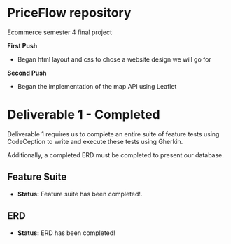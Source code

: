 # PriceFlow repository 
Ecommerce semester 4 final project

**First Push**
- Began html layout and css to chose a website design we will go for

**Second Push**
- Began the implementation of the map API using Leaflet

# Deliverable 1 - **Completed**
Deliverable 1 requires us to complete an entire suite of feature tests using CodeCeption to write and execute these tests using Gherkin.

Additionally, a completed ERD must be completed to present our database.

## Feature Suite
- **Status:** Feature suite has been completed!.

## ERD 
- **Status:** ERD has been completed!

